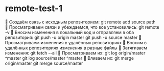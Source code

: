 # remote-test-1

📌 Создаём связь с исходным репозиторием: git remote add source path
📌 Просматриваем связи и убеждаемся, что все установились: git remote -v
📌 Вносим изменения в локальный код и отправляем в оба репозитория:
git push -u origin master
git push -u source master
📌 Просматриваем изменения в удалённых репозиториях
📌 Вносим в удалённых репозиториях изменения в разные файлы
📌 Затягиваем изменения: git fetch --all
📌 Просматриваем их:
git log origin/master ^master
git log source/master ^master
📌 Вливаем их:
git merge origin/master
git merge source/master
